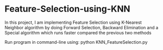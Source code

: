 # Feature-Selection-using-KNN
In this project, I am implementing Feature Selection using K-Nearest Neighbor algorithm by doing Forward Selection, Backward Elimination and a Special algorithm which runs faster compared the previous two methods

Run program in command-line using:
python KNN_FeatureSelection.py
